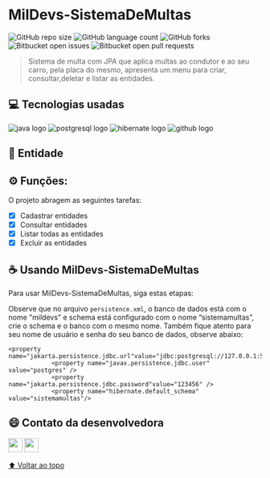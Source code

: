 # MilDevs-SistemaDeMultas

<!---Esses são exemplos. Veja https://shields.io para outras pessoas ou para personalizar este conjunto de escudos. Você pode querer incluir dependências, status do projeto e informações de licença aqui--->

![GitHub repo size](https://img.shields.io/github/repo-size/BeatrizSouz/MilDevs-SistemaDeMultas?style=for-the-badge)
![GitHub language count](https://img.shields.io/github/languages/count/BeatrizSouz/MilDevs-SistemaDeMultas?style=for-the-badge)
![GitHub forks](https://img.shields.io/github/forks/BeatrizSouz/MilDevs-SistemaDeMultas?style=for-the-badge)
![Bitbucket open issues](https://img.shields.io/bitbucket/issues/BeatrizSouz/MilDevs-SistemaDeMultas?style=for-the-badge)
![Bitbucket open pull requests](https://img.shields.io/bitbucket/pr-raw/BeatrizSouz/MilDevs-SistemaDeMultas?style=for-the-badge)



> Sistema de multa com JPA que aplica multas ao condutor e ao seu carro, pela placa do mesmo, apresenta um menu para criar, consultar,deletar e listar as entidades.

## 💻 Tecnologias usadas
![java logo](https://img.shields.io/badge/Java-ED8B00?style=for-the-badge&logo=java&logoColor=white)
![postgresql logo](https://img.shields.io/badge/PostgreSQL-316192?style=for-the-badge&logo=postgresql&logoColor=white)
![hibernate logo](https://img.shields.io/badge/Hibernate-59666C?style=for-the-badge&logo=Hibernate&logoColor=white)
![github logo](https://img.shields.io/badge/Git-E34F26?style=for-the-badge&logo=git&logoColor=white)


## 🔧 Entidade





## ⚙ Funções:

O projeto abragem as seguintes tarefas:
- [x] Cadastrar entidades                        
- [x] Consultar entidades
- [x] Listar todas as entidades
- [x] Excluir as entidades

## ☕ Usando MilDevs-SistemaDeMultas

Para usar MilDevs-SistemaDeMultas, siga estas etapas:

Observe que no arquivo `persistence.xml`, o banco de dados está com o nome "mildevs" e schema está configurado com o nome “sistemamultas”, crie o schema e o banco com o mesmo nome. Também fique atento para seu nome de usuário e senha do seu banco de dados, observe abaixo: 

```
<property name="jakarta.persistence.jdbc.url"value="jdbc:postgresql://127.0.0.1:5432/mildevs"/>
			<property name="javax.persistence.jdbc.user" value="postgres" />
			<property name="jakarta.persistence.jdbc.password"value="123456" />
			<property name="hibernate.default_schema" value="sistemamultas"/>
```


## 😄 Contato da desenvolvedora <br>
<p>

<div align="left"> 
  <a href = "mailto:beatrizdesouzacarvalho@outlook.com"><img  height="28cm" src="https://img.shields.io/badge/Outlook-email-blue" target="_blank"></a>
  <a href="https://www.linkedin.com/in/beatriz-de-souza-carvalho/" target="_blank"><img height="28cm" src="https://img.shields.io/badge/-LinkedIn-%230077B5?style=for-the-badge&logo=linkedin&logoColor=white" target="_blank"></a>    
</div>	

[⬆ Voltar ao topo](#MilDevs-SistemaDeMultas)<br>
